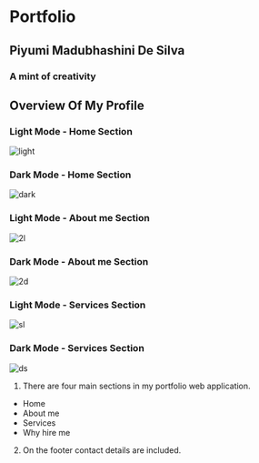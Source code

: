 # Portfolio
## Piyumi Madubhashini De Silva
### A mint of creativity

## Overview Of My Profile
### Light Mode - Home Section
![light](https://user-images.githubusercontent.com/90233494/146103880-74bf967a-6447-4e10-a68b-c4ccabf43187.PNG)

### Dark Mode - Home Section
![dark](https://user-images.githubusercontent.com/90233494/146103914-b3ef07d3-4168-4392-bcb2-8b8ef2457530.PNG)

### Light Mode - About me Section
![2l](https://user-images.githubusercontent.com/90233494/146105237-4cb741f9-cc06-409a-8f83-735dd510c75a.PNG)

### Dark Mode - About me Section
![2d](https://user-images.githubusercontent.com/90233494/146105267-d7be95c2-cb66-48b7-b974-b01ae30f0fe1.PNG)

### Light Mode - Services Section
![sl](https://user-images.githubusercontent.com/90233494/146105427-2ac5b468-a7bd-46c9-b562-06230102ebcc.PNG)

### Dark Mode - Services Section
![ds](https://user-images.githubusercontent.com/90233494/146105459-9c2d49b5-9bcf-4e57-9f31-945ebb5958be.PNG)


1. There are four main sections in my portfolio web application.
  - Home
  - About me
  - Services
  - Why hire me
2.  On the footer contact details are included.


